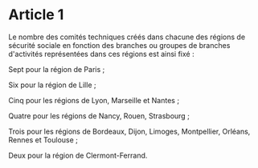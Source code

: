 # Article 1

Le nombre des comités techniques créés dans chacune des régions de sécurité sociale en fonction des branches ou groupes de branches d'activités représentées dans ces régions est ainsi fixé :

Sept pour la région de Paris ;

Six pour la région de Lille ;

Cinq pour les régions de Lyon, Marseille et Nantes ;

Quatre pour les régions de Nancy, Rouen, Strasbourg ;

Trois pour les régions de Bordeaux, Dijon, Limoges, Montpellier, Orléans, Rennes et Toulouse ;

Deux pour la région de Clermont-Ferrand.
